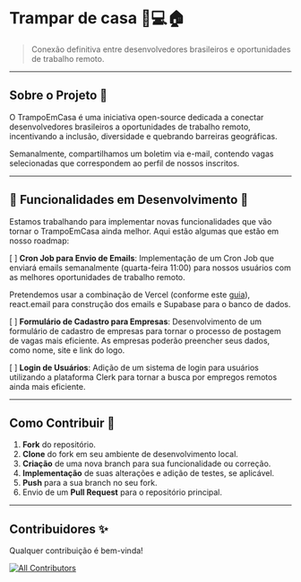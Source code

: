 # Trampar de casa 👨💻🏠

> Conexão definitiva entre desenvolvedores brasileiros e oportunidades de trabalho remoto.

---

## Sobre o Projeto 🎯 
O TrampoEmCasa é uma iniciativa open-source dedicada a conectar desenvolvedores brasileiros a oportunidades de trabalho remoto, incentivando a inclusão, diversidade e quebrando barreiras geográficas.  

Semanalmente, compartilhamos um boletim via e-mail, contendo vagas selecionadas que correspondem ao perfil de nossos inscritos.

---

## 🚧 Funcionalidades em Desenvolvimento 🚧

Estamos trabalhando para implementar novas funcionalidades que vão tornar o TrampoEmCasa ainda melhor. Aqui estão algumas que estão em nosso roadmap:

[ ] **Cron Job para Envio de Emails**: Implementação de um Cron Job que enviará emails semanalmente (quarta-feira 11:00) para nossos usuários com as melhores oportunidades de trabalho remoto. 

Pretendemos usar a combinação de Vercel (conforme este [guia](https://vercel.com/guides/how-to-setup-cron-jobs-on-vercel)), react.email para construção dos emails e Supabase para o banco de dados.

[ ] **Formulário de Cadastro para Empresas**: Desenvolvimento de um formulário de cadastro de empresas para tornar o processo de postagem de vagas mais eficiente. As empresas poderão preencher seus dados, como nome, site e link do logo.

[ ] **Login de Usuários**: Adição de um sistema de login para usuários utilizando a plataforma Clerk para tornar a busca por empregos remotos ainda mais eficiente.

---

## Como Contribuir 🚀

1. **Fork** do repositório.
2. **Clone** do fork em seu ambiente de desenvolvimento local.
3. **Criação** de uma nova branch para sua funcionalidade ou correção.
4. **Implementação** de suas alterações e adição de testes, se aplicável.
5. **Push** para a sua branch no seu fork.
6. Envio de um **Pull Request** para o repositório principal.

---

## Contribuidores ✨
Qualquer contribuição é bem-vinda!

[![All Contributors](https://img.shields.io/badge/all_contributors-0-orange.svg?style=flat-square)](#contributors-)

<!-- ALL-CONTRIBUTORS-LIST:START - Do not remove or modify this section -->
<!-- ALL-CONTRIBUTORS-LIST:END -->
